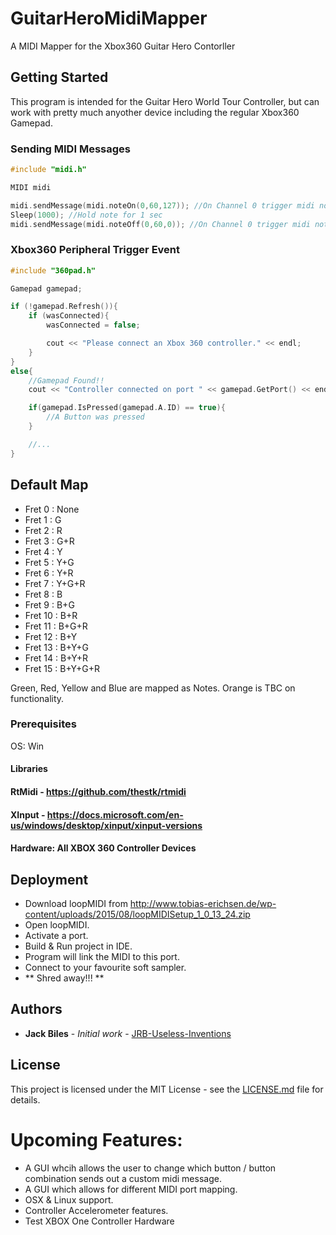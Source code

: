 # GuitarHeroMidiMapper

A MIDI Mapper for the Xbox360 Guitar Hero Contorller

## Getting Started

This program is intended for the Guitar Hero World Tour Controller, but can work with pretty much anyother device including the regular Xbox360 Gamepad.

### Sending MIDI Messages

```C++
#include "midi.h"

MIDI midi

midi.sendMessage(midi.noteOn(0,60,127)); //On Channel 0 trigger midi note 60 @ 127 Velocity ON
Sleep(1000); //Hold note for 1 sec
midi.sendMessage(midi.noteOff(0,60,0)); //On Channel 0 trigger midi note 60 @ 127 Velocity OFF
```
### Xbox360 Peripheral Trigger Event

```C++
#include "360pad.h"

Gamepad gamepad;

if (!gamepad.Refresh()){
	if (wasConnected){
		wasConnected = false;

		cout << "Please connect an Xbox 360 controller." << endl;
	}
}
else{
	//Gamepad Found!!
	cout << "Controller connected on port " << gamepad.GetPort() << endl;

	if(gamepad.IsPressed(gamepad.A.ID) == true){
		//A Button was pressed
	}

	//...
}
```

## Default Map

- Fret 0 : None
- Fret 1 : G
- Fret 2 : R
- Fret 3 : G+R
- Fret 4 : Y
- Fret 5 : Y+G
- Fret 6 : Y+R
- Fret 7 : Y+G+R
- Fret 8 : B
- Fret 9 : B+G
- Fret 10 : B+R
- Fret 11 : B+G+R
- Fret 12 : B+Y
- Fret 13 : B+Y+G
- Fret 14 : B+Y+R
- Fret 15 : B+Y+G+R
	
Green, Red, Yellow and Blue are mapped as Notes.
Orange is TBC on functionality.

### Prerequisites

OS: Win

#### Libraries

#### RtMidi - https://github.com/thestk/rtmidi
#### XInput - https://docs.microsoft.com/en-us/windows/desktop/xinput/xinput-versions
#### Hardware: All XBOX 360 Controller Devices

## Deployment

- Download loopMIDI from http://www.tobias-erichsen.de/wp-content/uploads/2015/08/loopMIDISetup_1_0_13_24.zip
- Open loopMIDI.
- Activate a port.
- Build & Run project in IDE.
- Program will link the MIDI to this port.
- Connect to your favourite soft sampler.
- ** Shred away!!! **

## Authors

* **Jack Biles** - *Initial work* - [JRB-Useless-Inventions](https://github.com/JRB-Useless-Inventions)

## License

This project is licensed under the MIT License - see the [LICENSE.md](LICENSE.md) file for details.


# Upcoming Features:
- A GUI whcih allows the user to change which button / button combination sends out a custom midi message.
- A GUI which allows for different MIDI port mapping.
- OSX & Linux support.
- Controller Accelerometer features.
- Test XBOX One Controller Hardware
